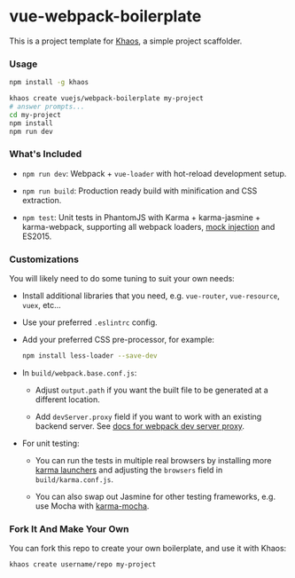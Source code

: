 # vue-webpack-boilerplate

This is a project template for [Khaos](https://github.com/segmentio/khaos), a simple project scaffolder.

### Usage

``` bash
npm install -g khaos
```

``` bash
khaos create vuejs/webpack-boilerplate my-project
# answer prompts...
cd my-project
npm install
npm run dev
```

### What's Included

- `npm run dev`: Webpack + `vue-loader` with hot-reload development setup.

- `npm run build`: Production ready build with minification and CSS extraction.

- `npm test`: Unit tests in PhantomJS with Karma + karma-jasmine + karma-webpack, supporting all webpack loaders, [mock injection](http://vuejs.github.io/vue-loader/workflow/testing-with-mocks.html) and ES2015.

### Customizations

You will likely need to do some tuning to suit your own needs:

- Install additional libraries that you need, e.g. `vue-router`, `vue-resource`, `vuex`, etc...

- Use your preferred `.eslintrc` config.

- Add your preferred CSS pre-processor, for example:

  ``` bash
  npm install less-loader --save-dev
  ```

- In `build/webpack.base.conf.js`:

  - Adjust `output.path` if you want the built file to be generated at a different location.

  - Add `devServer.proxy` field if you want to work with an existing backend server. See [docs for webpack dev server proxy](https://webpack.github.io/docs/webpack-dev-server.html#proxy).

- For unit testing:

  - You can run the tests in multiple real browsers by installing more [karma launchers](http://karma-runner.github.io/0.13/config/browsers.html) and adjusting the `browsers` field in `build/karma.conf.js`.

  - You can also swap out Jasmine for other testing frameworks, e.g. use Mocha with [karma-mocha](https://github.com/karma-runner/karma-mocha).

### Fork It And Make Your Own

You can fork this repo to create your own boilerplate, and use it with Khaos:

``` bash
khaos create username/repo my-project
```

